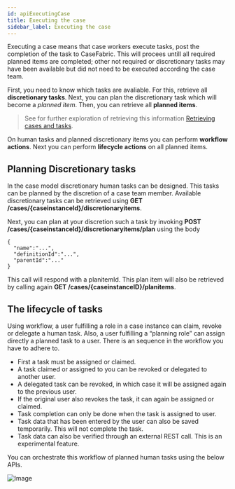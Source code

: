 ```yaml
---
id: apiExecutingCase
title: Executing the case
sidebar_label: Executing the case
---
```


Executing a case means that case workers execute tasks, post the completion of the task to CaseFabric. This will procees untill all required planned items are completed; other not required or discretionary tasks may have been available but did not need to be executed according the case team. 

First, you need to know which tasks are avaliable. For this,  retrieve all **discretionary tasks**. Next, you can plan the discretionary task which will become a *planned item*. Then, you can retrieve all **planned items**.

> See for further exploration of retrieving this information [Retrieving cases and tasks](query-cases-tasks).

On human tasks and planned discretionary items you can perform **workflow actions**. Next you can perform **lifecycle actions** on all planned items. 

## Planning Discretionary tasks

In the case model discretionary human tasks can be designed. This tasks can be planned by the discretion of a case team member. Available discretionary tasks can be retrieved using **GET /cases/{caseinstanceId}/discretionaryitems**. 

Next, you can plan at your discretion such a task by invoking **POST /cases/{caseinstanceId}/discretionaryitems/plan** using the body
```ssh
{ 
  "name":"...", 
  "definitionId":"...", 
  "parentId":"..." 
}
```
This call will respond with a planitemId. This plan item will also be retrieved by calling again **GET /cases/{caseinstanceID}/planitems**. 

## The lifecycle of tasks

Using workflow, a user fulfilling a role in a case instance can claim, revoke or delegate a human task. Also, a user fulfilling a “planning role” can assign directly a planned task to a user. There is an sequence in the workflow you have to adhere to.
- First a task must be assigned or claimed. 
- A task claimed or assigned to you can be revoked or delegated to another user.
- A delegated task can be revoked, in which case it will be assigned again to the previous user.
- If the original user also revokes the task, it can again be assigned or claimed.
- Task completion can only be done when the task is assigned to user.
- Task data that has been entered by the user can also be saved temporarily. This will not complete the task.
- Task data can also be verified through an external REST call. This is an experimental feature.

You can orchestrate this workflow of planned human tasks using the below APIs.

![Image](assets/api/taskAPI.png)
